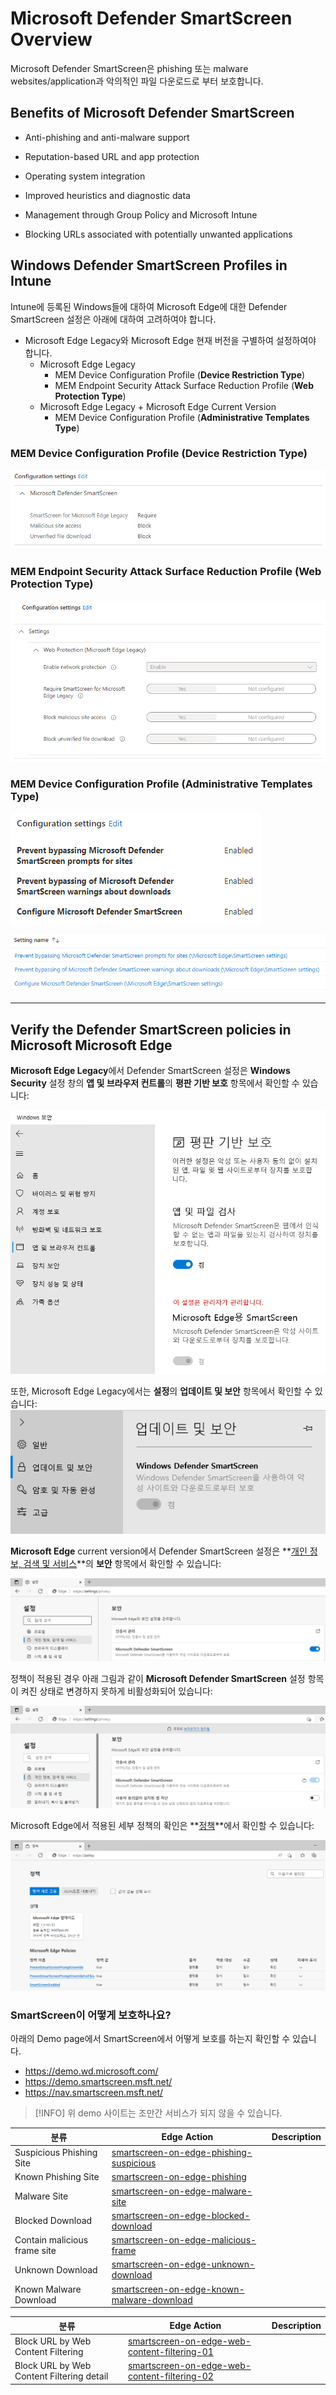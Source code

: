 ﻿
# Microsoft Defender SmartScreen Overview

Microsoft Defender SmartScreen은 phishing 또는 malware websites/application과 악의적인 파일 다운로드로 부터 보호합니다.

## Benefits of Microsoft Defender SmartScreen

- Anti-phishing and anti-malware support

- Reputation-based URL and app protection

- Operating system integration

- Improved heuristics and diagnostic data

- Management through Group Policy and Microsoft Intune

- Blocking URLs associated with potentially unwanted applications

## Windows Defender SmartScreen Profiles in Intune

Intune에 등록된 Windows들에 대하여 Microsoft Edge에 대한 Defender SmartScreen 설정은 아래에 대하여 고려하여야 합니다.

- Microsoft Edge Legacy와 Microsoft Edge 현재 버전을 구별하여 설정하여야 합니다.
    - Microsoft Edge Legacy
        - MEM Device Configuration Profile (**Device Restriction Type**)
        - MEM Endpoint Security Attack Surface Reduction Profile (**Web Protection Type**)
    - Microsoft Edge Legacy + Microsoft Edge Current Version
        - MEM Device Configuration Profile (**Administrative Templates Type**)

### MEM Device Configuration Profile (**Device Restriction Type**)

![mem-win-config-device-restrict-defender-smartscreen-Profile](https://github.com/kj-park/tech/blob/main/Microsoft365/Security/.media/mem-win-config-device-restrict-defender-smartscreen-Profile.png?raw=true)


### MEM Endpoint Security Attack Surface Reduction Profile (**Web Protection Type**)

![mem-win-endpointsecurity-ASR-webprotection-defender-smartscreen-profile](https://github.com/kj-park/tech/blob/main/Microsoft365/Security/.media/mem-win-endpointsecurity-ASR-webprotection-defender-smartscreen-profile.png?raw=true)


### MEM Device Configuration Profile (**Administrative Templates Type**)

![mem-win-config-admx-computer-defender-smartscreen-Profile](https://github.com/kj-park/tech/blob/main/Microsoft365/Security/.media/mem-win-config-admx-computer-defender-smartscreen-Profile.png?raw=true)

![mem-win-config-admx-computer-defender-smartscreen-detailsettings](https://github.com/kj-park/tech/blob/main/Microsoft365/Security/.media/mem-win-config-admx-computer-defender-smartscreen-detailsettings.png?raw=true)

---

## Verify the Defender SmartScreen policies in Microsoft Microsoft Edge

**Microsoft Edge Legacy**에서 Defender SmartScreen 설정은 **Windows Security** 설정 창의 **앱 및 브라우저 컨트롤**의 **평판 기반 보호** 항목에서 확인할 수 있습니다:

![mem-win-config-device-restrict-defender-smartscreen-windowssecurity](https://github.com/kj-park/tech/blob/main/Microsoft365/Security/.media/mem-win-config-device-restrict-defender-smartscreen-windowssecurity.png?raw=true)

또한, Microsoft Edge Legacy에서는 **설정**의 **업데이트 및 보안** 항목에서 확인할 수 있습니다:
![mem-win-config-device-restrict-defender-smartscreen-edgelegacy](https://github.com/kj-park/tech/blob/main/Microsoft365/Security/.media/mem-win-config-device-restrict-defender-smartscreen-edgelegacy.png?raw=true)

**Microsoft Edge** current version에서 Defender SmartScreen 설정은 **[개인 정보, 검색 및 서비스](edge://settings/privacy)**의 **보안** 항목에서 확인할 수 있습니다:

![Edge-Defender-SmartScreen-enable](https://github.com/kj-park/tech/blob/main/Microsoft365/Security/.media/Edge-Defender-SmartScreen-enable.png?raw=true)

정책이 적용된 경우 아래 그림과 같이 **Microsoft Defender SmartScreen** 설정 항목이 켜진 상태로 변경하지 못하게 비활성화되어 있습니다:

![mem-win-config-device-restrict-defender-smartscreen-edge](https://github.com/kj-park/tech/blob/main/Microsoft365/Security/.media/mem-win-config-device-restrict-defender-smartscreen-edge.png?raw=true)

Microsoft Edge에서 적용된 세부 정책의 확인은 **[정책](edge://policy/)**에서 확인할 수 있습니다:

![Edge-Policies](https://github.com/kj-park/tech/blob/main/Microsoft365/Security/.media/Edge-Policies.png?raw=true)

### SmartScreen이 어떻게 보호하나요?

아래의 Demo page에서 SmartScreen에서 어떻게 보호를 하는지 확인할 수 있습니다.

- https://demo.wd.microsoft.com/
- https://demo.smartscreen.msft.net/
- https://nav.smartscreen.msft.net/

> [!INFO] 
> 위 demo 사이트는 조만간 서비스가 되지 않을 수 있습니다.

| 분류 | Edge Action | Description |
|--|--|--|
| Suspicious Phishing Site | [smartscreen-on-edge-phishing-suspicious](https://github.com/kj-park/tech/blob/main/Microsoft365/Security/.media/smartscreen-on-edge-phishing-suspicious.png?raw=true) |  |
| Known Phishing Site  | [smartscreen-on-edge-phishing](https://github.com/kj-park/tech/blob/main/Microsoft365/Security/.media/smartscreen-on-edge-phishing.png?raw=true) |  |
| Malware Site | [smartscreen-on-edge-malware-site](https://github.com/kj-park/tech/blob/main/Microsoft365/Security/.media/smartscreen-on-edge-malware-site.png?raw=true) |  |
| Blocked Download | [smartscreen-on-edge-blocked-download](https://github.com/kj-park/tech/blob/main/Microsoft365/Security/.media/smartscreen-on-edge-blocked-download.png?raw=true) |  |
| Contain malicious frame site | [smartscreen-on-edge-malicious-frame](https://github.com/kj-park/tech/blob/main/Microsoft365/Security/.media/smartscreen-on-edge-malicious-frame.png?raw=true) |  |
| Unknown Download | [smartscreen-on-edge-unknown-download](https://github.com/kj-park/tech/blob/main/Microsoft365/Security/.media/smartscreen-on-edge-unknown-download.png?raw=true) |  |
| Known Malware Download | [smartscreen-on-edge-known-malware-download](https://github.com/kj-park/tech/blob/main/Microsoft365/Security/.media/smartscreen-on-edge-known-malware-download.png?raw=true) |  |

| 분류 | Edge Action | Description |
|--|--|--|
| Block URL by Web Content Filtering | [smartscreen-on-edge-web-content-filtering-01](https://github.com/kj-park/tech/blob/main/Microsoft365/Security/.media/smartscreen-on-edge-web-content-filtering-01.png?raw=true) |  |
| Block URL by Web Content Filtering detail | [smartscreen-on-edge-web-content-filtering-02](https://github.com/kj-park/tech/blob/main/Microsoft365/Security/.media/smartscreen-on-edge-web-content-filtering-02.png?raw=true) |  |
